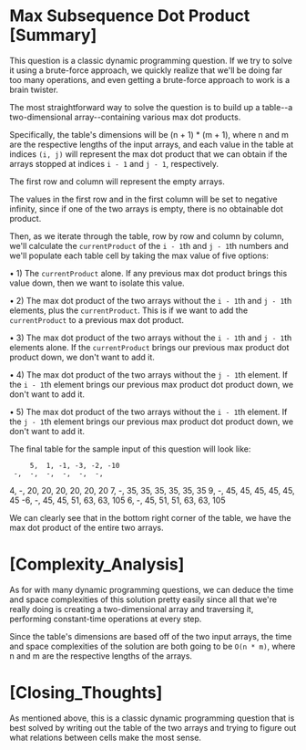 # Max Subsequence Dot Product [Summary]

This question is a classic dynamic programming question. If we try to solve it using a brute-force approach, we quickly realize that we'll be doing far too many operations, and even getting a brute-force approach to work is a brain twister.

The most straightforward way to solve the question is to build up a table--a two-dimensional array--containing various max dot products.

Specifically, the table's dimensions will be (n + 1) * (m + 1), where n and m are the respective lengths of the input arrays, and each value in the table at indices `(i, j)` will represent the max dot product that we can obtain if the arrays stopped at indices `i - 1` and `j - 1`, respectively.

The first row and column will represent the empty arrays.

The values in the first row and in the first column will be set to negative infinity, since if one of the two arrays is empty, there is no obtainable dot product.

Then, as we iterate through the table, row by row and column by column, we'll calculate the `currentProduct` of the `i - 1`th and `j - 1`th numbers and we'll populate each table cell by taking the max value of five options:

  • 1) The `currentProduct` alone. If any previous max dot product brings this value down, then we want to isolate this value.

  • 2) The max dot product of the two arrays without the `i - 1`th and `j - 1`th elements, plus the `currentProduct`. This is if we want to add the `currentProduct` to a previous max dot product.

  • 3) The max dot product of the two arrays without the `i - 1`th and `j - 1`th elements alone. If the `currentProduct` brings our previous max product dot product down, we don't want to add it.

  • 4) The max dot product of the two arrays without the `j - 1`th element. If the `i - 1`th element brings our previous max product dot product down, we don't want to add it.

  • 5) The max dot product of the two arrays without the `i - 1`th element. If the `j - 1`th element brings our previous max product dot product down, we don't want to add it.

The final table for the sample input of this question will look like:

         5,  1, -1, -3, -2, -10
     -,  -,  -,  -,  -,  -,
  4, -, 20, 20, 20, 20, 20,  20
  7, -, 35, 35, 35, 35, 35,  35
  9, -, 45, 45, 45, 45, 45,  45 
 -6, -, 45, 45, 51, 63, 63, 105
  6, -, 45, 51, 51, 63, 63, 105

We can clearly see that in the bottom right corner of the table, we have the max dot product of the entire two arrays.

# [Complexity_Analysis]

As for with many dynamic programming questions, we can deduce the time and space complexities of this solution pretty easily since all that we're really doing is creating a two-dimensional array and traversing it, performing constant-time operations at every step.

Since the table's dimensions are based off of the two input arrays, the time and space complexities of the solution are both going to be `O(n * m)`, where n and m are the respective lengths of the arrays.

# [Closing_Thoughts]

As mentioned above, this is a classic dynamic programming question that is best solved by writing out the table of the two arrays and trying to figure out what relations between cells make the most sense.
